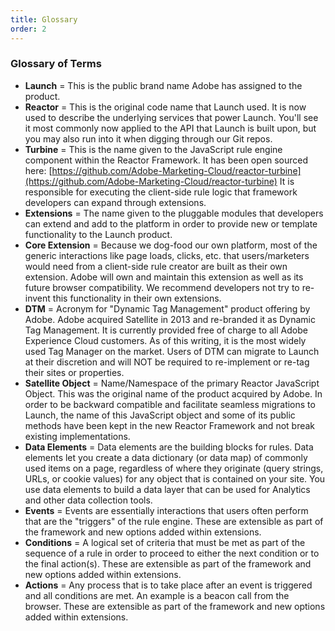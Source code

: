 ```yaml
---
title: Glossary
order: 2
---
```


### Glossary of Terms

 * __Launch__ = This is the public brand name Adobe has assigned to the product.
 * __Reactor__ = This is the original code name that Launch used.  It is now used to describe the underlying services that power Launch.  You'll see it most commonly now applied to the API that Launch is built upon, but you may also run into it when digging through our Git repos.
 * __Turbine__ = This is the name given to the JavaScript rule engine component within the Reactor Framework. It has been open sourced here: [https://github.com/Adobe-Marketing-Cloud/reactor-turbine](https://github.com/Adobe-Marketing-Cloud/reactor-turbine)   It is responsible for executing the client-side rule logic that framework developers can expand through extensions.
 * __Extensions__ = The name given to the pluggable modules that developers can extend and add to the platform in order to provide new or template functionality to the Launch product.
 * __Core Extension__ = Because we dog-food our own platform, most of the generic interactions like page loads, clicks, etc. that users/marketers would need from a client-side rule creator are built as their own extension.  Adobe will own and maintain this extension as well as its future browser compatibility.  We recommend developers not try to re-invent this functionality in their own extensions.
 * __DTM__ =  Acronym for "Dynamic Tag Management" product offering by Adobe.  Adobe acquired Satellite in 2013 and re-branded it as Dynamic Tag Management.  It is currently provided free of charge to all Adobe Experience Cloud customers.  As of this writing, it is the most widely used Tag Manager on the market.  Users of DTM can migrate to Launch at their discretion and will NOT be required to re-implement or re-tag their sites or properties.
 * __Satellite Object__ = Name/Namespace of the primary Reactor JavaScript Object. This was the original name of the product acquired by Adobe.  In order to be backward compatible and facilitate seamless migrations to Launch, the name of this JavaScript object and some of its public methods have been kept in the new Reactor Framework and not break existing implementations.
 * __Data Elements__ = Data elements are the building blocks for rules. Data elements let you create a data dictionary (or data map) of commonly used items on a page, regardless of where they originate (query strings, URLs, or cookie values) for any object that is contained on your site. You use data elements to build a data layer that can be used for Analytics and other data collection tools.
 * __Events__ = Events are essentially interactions that users often perform that are the "triggers" of the rule engine.  These are extensible as part of the framework and new options added within extensions.
 * __Conditions__ = A logical set of criteria that must be met as part of the sequence of a rule in order to proceed to either the next condition or to the final action(s). These are extensible as part of the framework and new options added within extensions.
 * __Actions__ = Any process that is to take place after an event is triggered and all conditions are met. An example is a beacon call from the browser. These are extensible as part of the framework and new options added within extensions.

